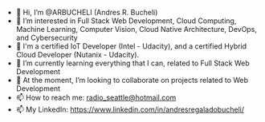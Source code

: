- 👋 Hi, I’m @ARBUCHELI (Andres R. Bucheli)
- 👀 I’m interested in Full Stack Web Development, Cloud Computing, Machine Learning, Computer Vision, Cloud Native Architecture, DevOps, and Cybersecurity
- 🌱 I'm a certified IoT Developer (Intel - Udacity), and a certified Hybrid Cloud Developer (Nutanix - Udacity).
- 🌱 I’m currently learning everything that I can, related to Full Stack Web Development
- 💞️ At the moment, I’m looking to collaborate on projects related to Web Development
- 📫 How to reach me: radio_seattle@hotmail.com
- 📫 My LinkedIn: https://www.linkedin.com/in/andresregaladobucheli/

<!---
ARBUCHELI/ARBUCHELI is a ✨ special ✨ repository because its `README.md` (this file) appears on your GitHub profile.
You can click the Preview link to take a look at your changes.
--->
